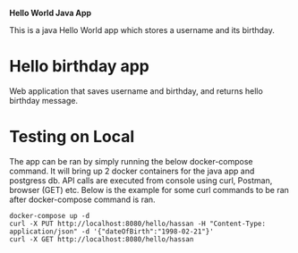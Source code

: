 **Hello World Java App**

This is a java Hello World app which stores a username and its birthday.

# Hello birthday app

Web application that saves username and birthday, and returns hello birthday message. 

# Testing on Local

The app can be ran by simply running the below docker-compose command. It will bring up 2 docker containers for the java app and postgress db.
API calls are executed from console using curl, Postman, browser (GET) etc. Below is the example for some curl commands to be ran after docker-compose command is ran.
```
docker-compose up -d
curl -X PUT http://localhost:8080/hello/hassan -H "Content-Type: application/json" -d '{"dateOfBirth":"1998-02-21"}'
curl -X GET http://localhost:8080/hello/hassan
```




